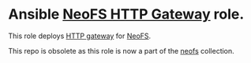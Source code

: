 Ansible [NeoFS HTTP Gateway][neofs-http-gw] role.
=========

This role deploys [HTTP gateway][neofs-http-gw] for [NeoFS][neofs].

[neofs-http-gw]: https://github.com/nspcc-dev/neofs-http-gw
[neofs]:         https://fs.neo.org

This repo is obsolete as this role is now a part of the [neofs](https://github.com/nspcc-dev/ansible-neofs) collection.
